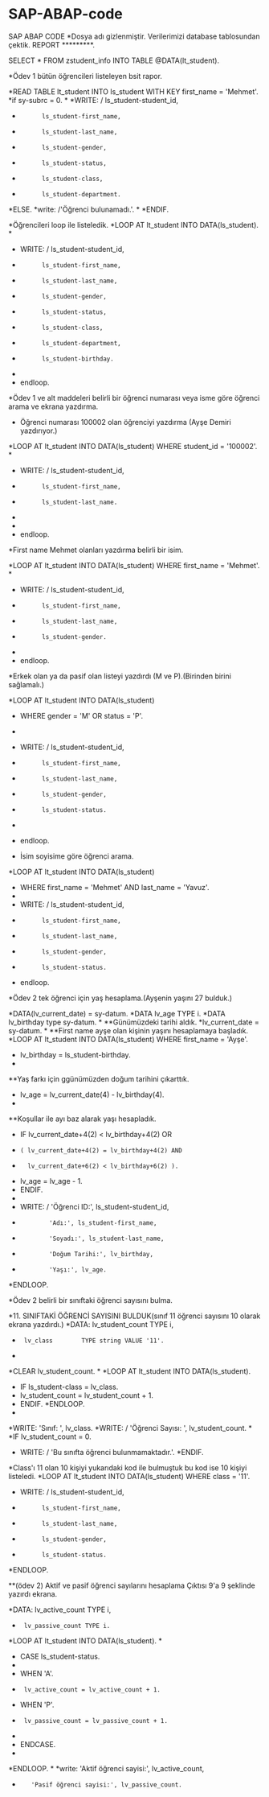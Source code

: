 # SAP-ABAP-code
SAP ABAP CODE
*Dosya adı gizlenmiştir. Verilerimizi database tablosundan çektik.
REPORT *********.  

SELECT * FROM zstudent_info
INTO TABLE @DATA(lt_student).


*Ödev 1 bütün öğrencileri listeleyen bsit rapor.


*READ TABLE lt_student INTO  ls_student WITH KEY first_name = 'Mehmet'.
*if sy-subrc = 0.
*
*WRITE: / ls_student-student_id,
*           ls_student-first_name,
*           ls_student-last_name,
*           ls_student-gender,
*           ls_student-status,
*           ls_student-class,
*           ls_student-department.
*ELSE.
*write: /'Öğrenci bulunamadı.'.
*
*ENDIF.




*Öğrencileri loop ile listeledik.
*LOOP AT lt_student INTO DATA(ls_student).
*
*  WRITE: / ls_student-student_id,
*           ls_student-first_name,
*           ls_student-last_name,
*           ls_student-gender,
*           ls_student-status,
*           ls_student-class,
*           ls_student-department,
*           ls_student-birthday.
*
* endloop.


*Ödev 1 ve alt maddeleri belirli bir öğrenci numarası veya isme göre öğrenci arama ve ekrana yazdırma.
* Öğrenci numarası 100002 olan öğrenciyi yazdırma (Ayşe Demiri yazdırıyor.)

*LOOP AT lt_student INTO DATA(ls_student) WHERE student_id = '100002'.
*
*  WRITE: / ls_student-student_id,
*           ls_student-first_name,
*           ls_student-last_name.
*
*
* endloop.

*First name Mehmet olanları yazdırma belirli bir isim.

*LOOP AT lt_student INTO DATA(ls_student) WHERE first_name = 'Mehmet'.
*
*  WRITE: / ls_student-student_id,
*           ls_student-first_name,
*           ls_student-last_name,
*           ls_student-gender.
*
* endloop.

*Erkek olan ya da pasif olan listeyi yazdırdı (M ve P).(Birinden birini sağlamalı.)

*LOOP AT lt_student INTO DATA(ls_student)
* WHERE gender = 'M' OR status = 'P'.
*
*  WRITE: / ls_student-student_id,
*           ls_student-first_name,
*           ls_student-last_name,
*           ls_student-gender,
*           ls_student-status.
*
* endloop.


* İsim soyisime göre öğrenci arama.

*LOOP AT lt_student INTO DATA(ls_student)
* WHERE first_name = 'Mehmet' AND last_name = 'Yavuz'.
*
*  WRITE: / ls_student-student_id,
*           ls_student-first_name,
*           ls_student-last_name,
*           ls_student-gender,
*           ls_student-status.
* endloop.





*Ödev 2 tek öğrenci için yaş hesaplama.(Ayşenin yaşını 27 bulduk.)

*DATA(lv_current_date) = sy-datum.
*DATA lv_age TYPE i.
*DATA lv_birthday type sy-datum.
*
**Günümüzdeki tarihi aldık.
*lv_current_date = sy-datum.
*
**First name ayşe olan kişinin yaşını hesaplamaya başladık.
*LOOP AT lt_student INTO DATA(ls_student) WHERE first_name = 'Ayşe'.
*  lv_birthday = ls_student-birthday.
*
**Yaş farkı için ggünümüzden doğum tarihini çıkarttık.
*  lv_age = lv_current_date(4) - lv_birthday(4).
*
**Koşullar ile ayı baz alarak yaşı hesapladık.
*  IF lv_current_date+4(2) < lv_birthday+4(2) OR
*     ( lv_current_date+4(2) = lv_birthday+4(2) AND
*       lv_current_date+6(2) < lv_birthday+6(2) ).
*    lv_age = lv_age - 1.
*  ENDIF.
*
*  WRITE: / 'Öğrenci ID:', ls_student-student_id,
*             'Adı:', ls_student-first_name,
*             'Soyadı:', ls_student-last_name,
*             'Doğum Tarihi:', lv_birthday,
*             'Yaşı:', lv_age.
*ENDLOOP.




*Ödev 2 belirli bir sınıftaki öğrenci sayısını bulma.

*11. SINIFTAKİ ÖĞRENCİ SAYISINI BULDUK(sınıf 11 öğrenci sayısını 10 olarak ekrana yazdırdı.)
*DATA: lv_student_count TYPE i,
*      lv_class        TYPE string VALUE '11'.
*
*CLEAR lv_student_count.
*
*LOOP AT lt_student INTO DATA(ls_student).
*  IF ls_student-class = lv_class.
*    lv_student_count = lv_student_count + 1.
*  ENDIF.
*ENDLOOP.
*
*WRITE: 'Sınıf: ', lv_class.
*WRITE: / 'Öğrenci Sayısı: ', lv_student_count.
*
*IF lv_student_count = 0.
*  WRITE: / 'Bu sınıfta öğrenci bulunmamaktadır.'.
*ENDIF.


*Class'ı 11 olan 10 kişiyi yukarıdaki kod ile bulmuştuk bu kod ise 10 kişiyi listeledi.
*LOOP AT lt_student INTO DATA(ls_student) WHERE class = '11'.
*  WRITE: / ls_student-student_id,
*           ls_student-first_name,
*           ls_student-last_name,
*           ls_student-gender,
*           ls_student-status.
*ENDLOOP.





**(ödev 2) Aktif ve pasif öğrenci sayılarını hesaplama Çıktısı 9'a 9 şeklinde yazırdı ekrana.

*DATA: lv_active_count  TYPE i,
*      lv_passive_count TYPE i.
*LOOP AT lt_student INTO DATA(ls_student).
*
*  CASE ls_student-status.
*
*    WHEN 'A'.
*      lv_active_count = lv_active_count + 1.
*    WHEN 'P'.
*      lv_passive_count = lv_passive_count + 1.
*
*  ENDCASE.
*
*ENDLOOP.
*
*write:  'Aktif öğrenci sayisi:', lv_active_count,
*        'Pasif öğrenci sayisi:', lv_passive_count.
